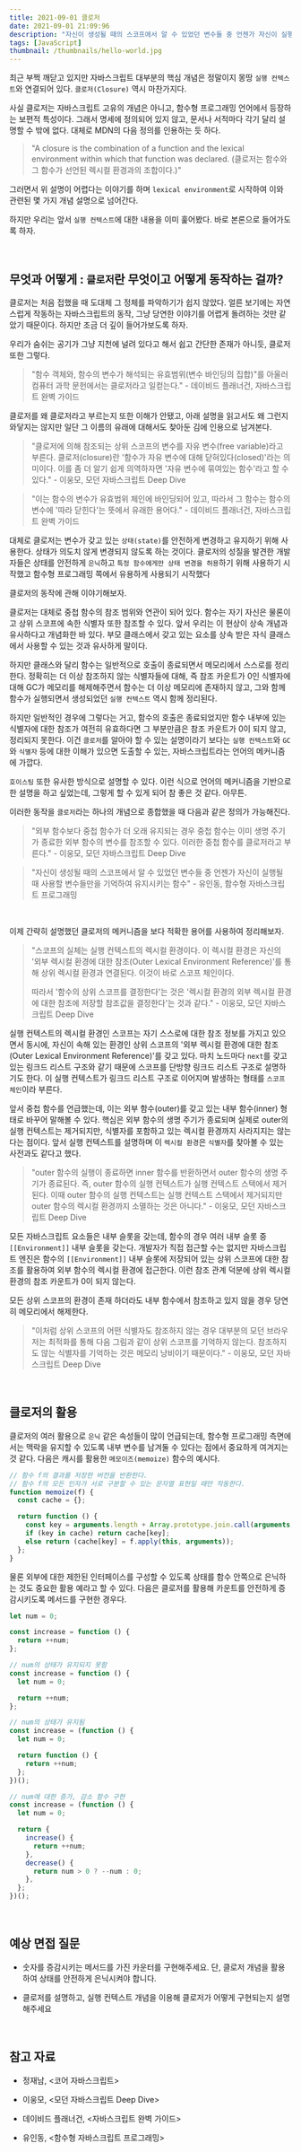 ```yaml
---
title: 2021-09-01 클로저
date: 2021-09-01 21:09:96
description: "자신이 생성될 때의 스코프에서 알 수 있었던 변수들 중 언젠가 자신이 실행될 때 사용할 변수들만을 기억하여 유지시키는 함수"
tags: [JavaScript]
thumbnail: /thumbnails/hello-world.jpg
---
```


최근 부쩍 깨닫고 있지만 자바스크립트 대부분의 핵심 개념은 정말이지 몽땅 `실행 컨텍스트`와 연결되어 있다. `클로저(Closure)` 역시 마찬가지다.

사실 클로저는 자바스크립트 고유의 개념은 아니고, 함수형 프로그래밍 언어에서 등장하는 보편적 특성이다. 그래서 명세에 정의되어 있지 않고, 문서나 서적마다 각기 달리 설명할 수 밖에 없다. 대체로 MDN의 다음 정의를 인용하는 듯 하다.

> "A closure is the combination of a function and the lexical environment within which that function was declared. (클로저는 함수와 그 함수가 선언된 렉시컬 환경과의 조합이다.)"

그러면서 위 설명이 어렵다는 이야기를 하며 `lexical environment`로 시작하여 이와 관련된 몇 가지 개념 설명으로 넘어간다.

하지만 우리는 앞서 `실행 컨텍스트`에 대한 내용을 이미 훑어봤다. 바로 본론으로 들어가도록 하자.

<br>

## 무엇과 어떻게 : `클로저`란 무엇이고 어떻게 동작하는 걸까?

클로저는 처음 접했을 때 도대체 그 정체를 파악하기가 쉽지 않았다. 얼른 보기에는 자연스럽게 작동하는 자바스크립트의 동작, 그냥 당연한 이야기를 어렵게 돌려하는 것만 같았기 때문이다. 하지만 조금 더 깊이 들어가보도록 하자.

우리가 숨쉬는 공기가 그냥 지천에 널려 있다고 해서 쉽고 간단한 존재가 아니듯, 클로저 또한 그렇다.

> "함수 객체와, 함수의 변수가 해석되는 유효범위(변수 바인딩의 집합)"를 아울러 컴퓨터 과학 문헌에서는 클로저라고 일컫는다." - 데이비드 플래너건, 자바스크립트 완벽 가이드

클로저를 왜 클로저라고 부르는지 또한 이해가 안됐고, 아래 설명을 읽고서도 왜 그런지 와닿지는 않지만 일단 그 이름의 유래에 대해서도 찾아둔 김에 인용으로 남겨본다.

> "클로저에 의해 참조되는 상위 스코프의 변수를 자유 변수(free variable)라고 부른다. 클로저(closure)란 '함수가 자유 변수에 대해 닫혀있다(closed)'라는 의미이다. 이를 좀 더 알기 쉽게 의역하자면 '자유 변수에 묶여있는 함수'라고 할 수 있다." - 이웅모, 모던 자바스크립트 Deep Dive

> "이는 함수의 변수가 유효범위 체인에 바인딩되어 있고, 따라서 그 함수는 함수의 변수에 '따라 닫힌다'는 뜻에서 유래한 용어다." - 데이비드 플래너건, 자바스크립트 완벽 가이드

대체로 클로저는 변수가 갖고 있는 `상태(state)`를 안전하게 변경하고 유지하기 위해 사용한다. 상태가 의도치 않게 변경되지 않도록 하는 것이다. 클로저의 성질을 발견한 개발자들은 상태를 안전하게 `은닉`하고 `특정 함수에게만 상태 변경을 허용`하기 위해 사용하기 시작했고 함수형 프로그래밍 쪽에서 유용하게 사용되기 시작했다

클로저의 동작에 관해 이야기해보자.

클로저는 대체로 중첩 함수의 참조 범위와 연관이 되어 있다. 함수는 자기 자신은 물론이고 상위 스코프에 속한 식별자 또한 참조할 수 있다. 앞서 우리는 이 현상이 상속 개념과 유사하다고 개념화한 바 있다. 부모 클래스에서 갖고 있는 요소를 상속 받은 자식 클래스에서 사용할 수 있는 것과 유사하게 말이다.

하지만 클래스와 달리 함수는 일반적으로 호출이 종료되면서 메모리에서 스스로를 정리 한다. 정확히는 더 이상 참조하지 않는 식별자들에 대해, 즉 참조 카운트가 0인 식별자에 대해 GC가 메모리를 해제해주면서 함수는 더 이상 메모리에 존재하지 않고, 그와 함께 함수가 실행되면서 생성되었던 `실행 컨텍스트` 역시 함께 정리된다.

하지만 일반적인 경우에 그렇다는 거고, 함수의 호출은 종료되었지만 함수 내부에 있는 식별자에 대한 참조가 여전히 유효하다면 그 부분만큼은 참조 카운트가 0이 되지 않고, 정리되지 못한다. 이건 `클로저`를 알아야 할 수 있는 설명이라기 보다는 `실행 컨텍스트`와 `GC`와 `식별자` 등에 대한 이해가 있으면 도출할 수 있는, 자바스크립트라는 언어의 메커니즘에 가깝다.

`호이스팅` 또한 유사한 방식으로 설명할 수 있다. 이런 식으로 언어의 메커니즘을 기반으로 한 설명을 하고 싶었는데, 그렇게 할 수 있게 되어 참 좋은 것 같다. 아무튼.

이러한 동작을 `클로저`라는 하나의 개념으로 종합했을 때 다음과 같은 정의가 가능해진다.

> "외부 함수보다 중첩 함수가 더 오래 유지되는 경우 중첩 함수는 이미 생명 주기가 종료한 외부 함수의 변수를 참조할 수 있다. 이러한 중첩 함수를 클로저라고 부른다." - 이웅모, 모던 자바스크립트 Deep Dive

> "자신이 생성될 때의 스코프에서 알 수 있었던 변수들 중 언젠가 자신이 실행될 때 사용할 변수들만을 기억하여 유지시키는 함수" - 유인동, 함수형 자바스크립트 프로그래밍

<br>

이제 간략히 설명했던 클로저의 메커니즘을 보다 적확한 용어를 사용하여 정리해보자.

> "스코프의 실체는 실행 컨텍스트의 렉시컬 환경이다. 이 렉시컬 환경은 자신의 '외부 렉시컬 환경에 대한 참조(Outer Lexical Environment Reference)'를 통해 상위 렉시컬 환경과 연결된다. 이것이 바로 스코프 체인이다.
>
> 따라서 '함수의 상위 스코프를 결정한다'는 것은 '렉시컬 환경의 외부 렉시컬 환경에 대한 참조에 저장할 참조값을 결정한다'는 것과 같다." - 이웅모, 모던 자바스크립트 Deep Dive

실행 컨텍스트의 렉시컬 환경인 스코프는 자기 스스로에 대한 참조 정보를 가지고 있으면서 동시에, 자신이 속해 있는 환경인 상위 스코프의 '외부 렉시컬 환경에 대한 참조(Outer Lexical Environment Reference)'를 갖고 있다. 마치 노드마다 `next`를 갖고 있는 링크드 리스트 구조와 같기 때문에 스코프를 단방향 링크드 리스트 구조로 설명하기도 한다. 이 실행 컨텍스트가 링크드 리스트 구조로 이어지며 발생하는 형태를 `스코프 체인`이라 부른다.

앞서 중첩 함수를 언급했는데, 이는 외부 함수(outer)를 갖고 있는 내부 함수(inner) 형태로 바꾸어 말해볼 수 있다. 핵심은 외부 함수의 생명 주기가 종료되며 실제로 outer의 실행 컨텍스트는 제거되지만, 식별자를 포함하고 있는 렉시컬 환경까지 사라지지는 않는다는 점이다. 앞서 실행 컨텍스트를 설명하며 이 `렉시컬 환경`은 `식별자`를 찾아볼 수 있는 사전과도 같다고 했다.

> "outer 함수의 실행이 종료하면 inner 함수를 반환하면서 outer 함수의 생명 주기가 종료된다. 즉, outer 함수의 실행 컨텍스트가 실행 컨텍스트 스택에서 제거된다. 이때 outer 함수의 실행 컨텍스트는 실행 컨텍스트 스택에서 제거되지만 outer 함수의 렉시컬 환경까지 소멸하는 것은 아니다." - 이웅모, 모던 자바스크립트 Deep Dive

모든 자바스크립트 요소들은 내부 슬롯을 갖는데, 함수의 경우 여러 내부 슬롯 중 `[[Environment]]` 내부 슬롯을 갖는다. 개발자가 직접 접근할 수는 없지만 자바스크립트 엔진은 함수의 `[[Environment]]` 내부 슬롯에 저장되어 있는 상위 스코프에 대한 참조를 활용하여 외부 함수의 렉시컬 환경에 접근한다. 이런 참조 관계 덕분에 상위 렉시컬 환경의 참조 카운트가 0이 되지 않는다.

모든 상위 스코프의 환경이 존재 하더라도 내부 함수에서 참조하고 있지 않을 경우 당연히 메모리에서 해제한다.

> "이처럼 상위 스코프의 어떤 식별자도 참조하지 않는 경우 대부분의 모던 브라우저는 최적화를 통해 다음 그림과 같이 상위 스코프를 기억하지 않는다. 참조하지도 않는 식별자를 기억하는 것은 메모리 낭비이기 때문이다." - 이웅모, 모던 자바스크립트 Deep Dive

<br>

## 클로저의 활용

클로저의 여러 활용으로 `은닉` 같은 속성들이 많이 언급되는데, 함수형 프로그래밍 측면에서는 맥락을 유지할 수 있도록 내부 변수를 남겨둘 수 있다는 점에서 중요하게 여겨지는 것 같다. 다음은 캐시를 활용한 `메모이즈(memoize)` 함수의 예시다.

```js
// 함수 f의 결과를 저장한 버전을 반환한다.
// 함수 f의 모든 인자가 서로 구분할 수 있는 문자열 표현일 때만 작동한다.
function memoize(f) {
  const cache = {};

  return function () {
    const key = arguments.length + Array.prototype.join.call(arguments, ",");
    if (key in cache) return cache[key];
    else return (cache[key] = f.apply(this, arguments));
  };
}
```

물론 외부에 대한 제한된 인터페이스를 구성할 수 있도록 상태를 함수 안쪽으로 은닉하는 것도 중요한 활용 예라고 할 수 있다. 다음은 클로저를 활용해 카운트를 안전하게 증감시키도록 메서드를 구현한 경우다.

```js
let num = 0;

const increase = function () {
  return ++num;
};
```

```js
// num의 상태가 유지되지 못함
const increase = function () {
  let num = 0;

  return ++num;
};
```

```js
// num의 상태가 유지됨
const increase = (function () {
  let num = 0;

  return function () {
    return ++num;
  };
})();
```

```js
// num에 대한 증가, 감소 함수 구현
const increase = (function () {
  let num = 0;

  return {
    increase() {
      return ++num;
    },
    decrease() {
      return num > 0 ? --num : 0;
    },
  };
})();
```

<!--
"자바스크립트 엔진은 함수를 어디서 호출했는지가 아니라 함수를 어디에 정의했는지에 따라 상위 스코프를 결정한다. 이를 렉시컬 스코프(정적 스코프)라 한다." - 389p -->

<!--
"스코프의 실체는 실행 컨텍스트의 렉시컬 환경이다. 이 렉시컬 환경은 자신의 '외부 렉시컬 환경에 대한 참조(Outer Lexical Environment Reference)'를 통해 상위 렉시컬 환경과 연결된다. 이것이 바로 스코프 체인이다.
따라서 '함수의 상위 스코프를 결정한다'는 것은 '렉시컬 환경의 외부 렉시컬 환경에 대한 참조에 저장할 참조값을 결정한다'는 것과 같다." - 390p -->

<!-- "렉시컬 환경의 '외부 렉시컬 환경에 대한 참조'에 저장할 참조값, 즉 상위 스코프에 대한 참조는 함수 정의가 평가되는 시점에 함수가 정의되어 환경(위치)에 의해 결정된다. 이것이 바로 렉시컬 스코프다" - 390p

"상위 스코프(함수 정의가 위치하는 스코프가 바로 상위 스코프다)를 기억해야 한다. 이를 위해 함수는 자신의 내부 슬롯 [[Environment]]에 자신이 정의된 환경, 즉 상위 스코프의 참조를 저장한다." - 390p -->

<!-- "outer 함수의 실행이 종료하면 inner 함수를 반환하면서 outer 함수의 생명 주기가 종료된다. 즉, outer 함수의 실행 컨텍스트가 실행 컨텍스트 스택에서 제거된다. 이때 outer 함수의 실행 컨텍스트는 실행 컨텍스트 스택에서 제거되지만 outer 함수의 렉시컬 환경까지 소멸하는 것은 아니다." - 395p -->

<!-- "outer 함수가 반환한 inner 함수를 호출하면 inner 함수의 실행 컨텍스트가 생성되고 실행 컨텍스트 스택에 푸시된다. 그리고 렉시컬 환경의 외부 렉시컬 환경에 대한 참조에는 inner 함수 객체의 [[Environment]] 내부 슬롯에 저장되어 있는 참조값이 할당된다." - 396p

"이처럼 상위 스코프의 어떤 식별자도 참조하지 않는 경우 대부분의 모던 브라우저는 최적화를 통해 다음 그림과 같이 상위 스코프를 기억하지 않는다. 참조하지도 않는 식별자를 기억하는 것은 메모리 낭비이기 때문이다." - 398p -->
<!--
"클로저에 의해 참조되는 상위 스코프의 변수를 자유 변수(free variable)라고 부른다. 클로저(closure)란 '함수가 자유 변수에 대해 닫혀있다(closed)'라는 의미이다. 이를 좀 더 알기 쉽게 의역하자면 '자유 변수에 묶여있는 함수'라고 할 수 있다." - 401p

"함수 객체와, 함수의 변수가 해석되는 유효범위(변수 바인딩의 집합)"를 아울러 컴퓨터 과학 문헌에서는 클로저라고 일컫는다." - 226p

"이는 함수의 변수가 유효범위 체인에 바인딩되어 있고, 따라서 그 함수는 함수의 변수에 '따라 닫힌다'는 뜻에서 유래한 용어다."

"클로저는 상태(state)를 안전하게 변경하고 유지하기 위해 사용한다. 상태가 의도치 않게 변경되지 않도록 상태를 안전하게 은닉하고 특정 함수에게만 상태 변경을 허용하기 위해 사용한다." - 401p -->

<br>

## 예상 면접 질문

- 숫자를 증감시키는 메서드를 가진 카운터를 구현해주세요. 단, 클로저 개념을 활용하여 상태를 안전하게 은닉시켜야 합니다.

- 클로저를 설명하고, 실행 컨텍스트 개념을 이용해 클로저가 어떻게 구현되는지 설명해주세요

<br/>

## 참고 자료

- 정재남, <코어 자바스크립트>

- 이웅모, <모던 자바스크립트 Deep Dive>

- 데이비드 플래너건, <자바스크립트 완벽 가이드>

- 유인동, <함수형 자바스크립트 프로그래밍>
